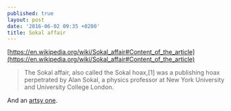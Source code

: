 ```yaml
---
published: true
layout: post
date: '2016-06-02 09:35 +0200'
title: Sokal affair
---
```

[https://en.wikipedia.org/wiki/Sokal_affair#Content_of_the_article](https://en.wikipedia.org/wiki/Sokal_affair#Content_of_the_article)

> The Sokal affair, also called the Sokal hoax,[1] was a publishing hoax perpetrated by Alan Sokal, a physics professor at New York University and University College London.

And an [artsy one](https://en.wikipedia.org/wiki/Pierre_Brassau).

